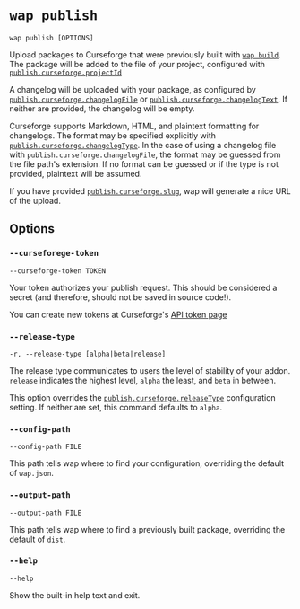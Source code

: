 # `wap publish`

`wap publish [OPTIONS]`

Upload packages to Curseforge that were previously built with [`wap build`](../build.md). The
package will be added to the file of your project, configured with
[`publish.curseforge.projectId`](../configuration.md#publishcurseforgeprojectid)

A changelog will be uploaded with your package, as configured by
[`publish.curseforge.changelogFile`](../configuration.md#publishcurseforgechangelogfile) or
[`publish.curseforge.changelogText`](../configuration.md#publishcurseforgechangelogtext). If neither
are provided, the changelog will be empty.

Curseforge supports Markdown, HTML, and plaintext formatting for changelogs. The format may be
specified explicitly with
[`publish.curseforge.changelogType`](../configuration.md#publishcurseforgechangelogtype). In the
case of using a changelog file with `publish.curseforge.changelogFile`, the format may be guessed
from the file path's extension. If no format can be guessed or if the type is not provided,
plaintext will be assumed.

If you have provided [`publish.curseforge.slug`](../configuration.md#publishcurseforgeslug),
wap will generate a nice URL of the upload.

## Options

### `--curseforege-token`

`--curseforge-token TOKEN`

Your token authorizes your publish request. This should be considered a secret (and therefore,
should not be saved in source code!).

You can create new tokens at Curseforge's
[API token page](https://authors.curseforge.com/account/api-tokens)

### `--release-type`

`-r, --release-type [alpha|beta|release]`

The release type communicates to users the level of stability of your addon. `release` indicates the
highest level, `alpha` the least, and `beta` in between.

This option overrides the
[`publish.curseforge.releaseType`](../configuration.md#publishcurseforgereleasetype) configuration
setting. If neither are set, this command defaults to `alpha`.

### `--config-path`

`--config-path FILE`

This path tells wap where to find your configuration, overriding the default of `wap.json`.

### `--output-path`

`--output-path FILE`

This path tells wap where to find a previously built package, overriding the default of `dist`.

### `--help`

`--help`

Show the built-in help text and exit.
